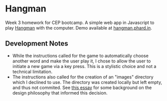 # Hangman
Week 3 homework for CEP bootcamp. A simple web app in Javascript to play [Hangman](https://en.wikipedia.org/wiki/Hangman_(game)) with the computer. Demo available at [hangman.phard.in](https://hangman.phard.in/).

## Development Notes
* While the instructions called for the game to automatically choose another word and make the user play it, I chose to allow the user to initiate a new game via a key press. This is a stylistic choice and not a technical limitation.
* The instructions also called for the creation of an "images" directory which I declined to use. The directory was created locally but left empty, and thus not commited. See [this essay](http://motherfuckingwebsite.com/) for some background on the design philosophy that informed this decision. 
